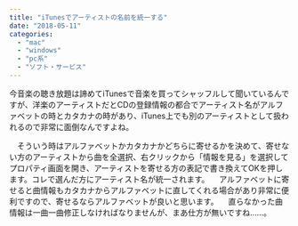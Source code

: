 ```yaml
---
title: "iTunesでアーティストの名前を統一する"
date: "2018-05-11"
categories: 
  - "mac"
  - "windows"
  - "pc系"
  - "ソフト・サービス"
---
```


今音楽の聴き放題は諦めてiTunesで音楽を買ってシャッフルして聞いているんですが、洋楽のアーティストだとCDの登録情報の都合でアーティスト名がアルファベットの時とカタカナの時があり、iTunes上でも別のアーティストとして扱われるので非常に面倒なんですよね。

　そういう時はアルファベットかカタカナかどちらに寄せるかを決めて、寄せない方のアーティストから曲を全選択、右クリックから「情報を見る」を選択してプロパティ画面を開き、アーティストを寄せる方の表記で書き換えてOKを押します。コレで選んだ方にアーティスト名が統一されます。 　アルファベットに寄せると曲情報もカタカナからアルファベットに直してくれる場合があり非常に便利ですので、寄せるならアルファベットが良いと思います。 　直らなかった曲情報は一曲一曲修正しなければなりませんが、まあ仕方が無いですね……。
